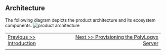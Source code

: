 Architecture
------------

The following diagram depicts the product architecture and its ecosystem
components.
![product architecture](https://github.com/preetpoly/test/blob/master/Presentation2.png)

|										|																					 	    |			
|:---									|													   								    ---:|
|[Previous >> Introduction](Readme.md)  | [Next >> Provisioning the PolyLogyx Server](../02_Provisioning_Polylogyx_Server/Readme.md)|
|										|																						    |